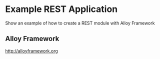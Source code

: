 Example REST Application
========================
Show an example of how to create a REST module with Alloy Framework

Alloy Framework
---------------
http://alloyframework.org  
